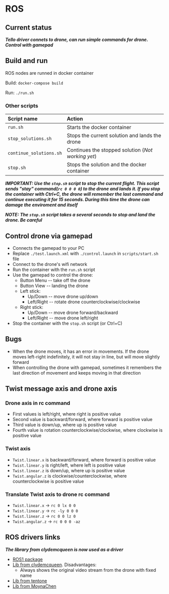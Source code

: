 # ROS

## Current status

***Tello driver connets to drone, can run simple commands for drone. Control with gamepad***

## Build and run

ROS nodes are runned in docker container

Build: `docker-compose build`

Run: `./run.sh`

### Other scripts

| Script name             | Action |
|:------------------------|:-------|
| `run.sh`                | Starts the docker container |
| `stop_solutions.sh`     | Stops the current solution and lands the drone |
| `continue_solutions.sh` | Continues the stopped solution (*Not working yet*) |
| `stop.sh`               | Stops the solution and the docker container |

***IMPORTANT: Use the `stop.sh` script to stop the current flight. This script sends "stay" command(`rc 0 0 0 0`) to the drone and lands it. If you stop the container with Ctrl+C, the drone will remember the last command and continue executing it for 15 seconds. During this time the drone can damage the enviroment and itself***

***NOTE: The `stop.sh` script takes a several seconds to stop and land the drone. Be careful***

## Control drone via gamepad

* Connects the gamepad to your PC
* Replace `./test.launch.xml` with `./control.launch` in `scripts/start.sh` file
* Connect to the drone's wifi network
* Run the container with the `run.sh` script
* Use the gamepad to control the drone:
  * Button Menu -- take off the drone
  * Button View -- landing the drone
  * Left stick:
    * Up/Down -- move drone up/down
    * Left/Right -- rotate drone counterclockwise/clockwise
  * Right stick:
    * Up/Down -- move drone forward/backward
    * Left/Right -- move drone left/right
* Stop the container with the `stop.sh` script (or Ctrl+C)

## Bugs

* When the drone moves, it has an error in movements. If the drone moves left-right indefinitely, it will not stay in line, but will move slightly forward
* When controlling the drone with gamepad, sometimes it remembers the last direction of movement and keeps moving in that direction

## Twist message axis and drone axis

### Drone axis in rc command

* First values is left/right, where right is positive value
* Second value is backward/forward, where forward is positive value
* Third value is down/up, where up is positive value
* Fourth value is rotation counterclockwise/clockwise, where clockwise is positive value

### Twist axis

* `Twist.linear.x` is backward/forward, where forward is positive value
* `Twist.linear.y` is right/left, where left is positive value
* `Twist.linear.z` is down/up, where up is positive value
* `Twist.angular.z` is clockwise/counterclockwise, where counterclockwise is positive value

### Translate Twist axis to drone rc command

* `Twist.linear.x` -> `rc 0 lx 0 0`
* `Twist.linear.y` -> `rc -ly 0 0 0`
* `Twist.linear.z` -> `rc 0 0 lz 0`
* `Twist.angular.z` -> `rc 0 0 0 -az`


## ROS drivers links

***The library from clydemcqueen is now used as a driver***

* [ROS1 package](https://wiki.ros.org/tello_driver)
* [Lib from clydemcqueen](https://github.com/clydemcqueen/tello_ros). Disadvantages:
  * Always shows the original video stream from the drone with fixed name
* [Lib from tentone](https://github.com/tentone/tello-ros2)
* [Lib from MoynaChen](https://github.com/MoynaChen/Tello_ROS)
